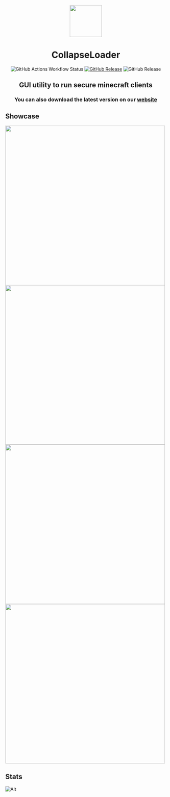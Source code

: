 <p align=center><img src="https://github.com/dest4590/CollapseLoader/assets/80628386/190926bf-cde4-4de4-a35f-476eb9d9ac7b" width=100></p>

<h1 align=center>CollapseLoader</h1>

<p align=center>
<img alt="GitHub Actions Workflow Status" src="https://img.shields.io/github/actions/workflow/status/dest4590/CollapseLoader/build.yml?style=for-the-badge&logo=githubactions&logoColor=ffffff&color=%2382B155">
<a href="https://github.com/dest4590/CollapseLoader/releases/latest" target=_blank><img alt="GitHub Release" src="https://img.shields.io/github/v/release/dest4590/CollapseLoader?display_name=tag&style=for-the-badge&logo=alwaysdata&logoColor=ffffff"></a>
<img alt="GitHub Release" src="https://img.shields.io/github/v/release/dest4590/CollapseLoader?include_prereleases&display_name=tag&style=for-the-badge&logo=buffer&label=Prerelease">
</p>

<h2 align=center>GUI utility to run secure minecraft clients</h2>

<h3 align=center>You can also download the latest version on our <a href="https://collapseloader.org">website</a></h3>

## Showcase

<img src="https://github.com/user-attachments/assets/a0a290ca-15ca-4cd9-a9e4-fda225c4ff9d" width=500>

<img src="https://github.com/user-attachments/assets/fb1d0f42-e8e1-4ca6-918a-ce8f7e046c2b" width=500>

<img src="https://github.com/user-attachments/assets/edfdeb40-f13e-4452-9513-e6abf0783cbd" width=500>

<img src="https://github.com/user-attachments/assets/64aee410-fa8f-47d9-ba75-414b56f3c16b" width=500>

## Stats

![Alt](https://repobeats.axiom.co/api/embed/7b1d7b331cc7aadd46f994465326905afec453a0.svg 'Repobeats analytics image')
